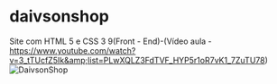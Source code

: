 # daivsonshop
Site com HTML 5 e CSS 3 9(Front - End)-(Vídeo aula - https://www.youtube.com/watch?v=3_tTUcfZ5Ik&amp;list=PLwXQLZ3FdTVF_HYP5r1oR7vK1_7ZuTU78)
![DaivsonShop](https://user-images.githubusercontent.com/20029768/62495424-3ac8b200-b7ac-11e9-844a-0378a5b5b5e6.PNG)

